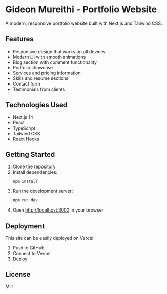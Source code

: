 # Gideon Mureithi - Portfolio Website

A modern, responsive portfolio website built with Next.js and Tailwind CSS.

## Features

- Responsive design that works on all devices
- Modern UI with smooth animations
- Blog section with comment functionality
- Portfolio showcase
- Services and pricing information
- Skills and resume sections
- Contact form
- Testimonials from clients

## Technologies Used

- Next.js 14
- React
- TypeScript
- Tailwind CSS
- React Hooks

## Getting Started

1. Clone the repository
2. Install dependencies:
   ```bash
   npm install
   ```
3. Run the development server:
   ```bash
   npm run dev
   ```
4. Open [http://localhost:3000](http://localhost:3000) in your browser

## Deployment

This site can be easily deployed on Vercel:

1. Push to GitHub
2. Connect to Vercel
3. Deploy

## License

MIT
